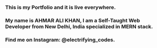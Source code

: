 ### This is my Portfolio and it is live everywhere.

### My name is AHMAR ALI KHAN, I am a Self-Taught Web Developer from New Delhi, India specialized in MERN stack.

### Find me on Instagram: @electrifying_codes.

